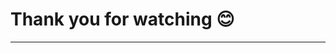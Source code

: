 <!-- classes: slide-key -->

# Thank you for watching 😊

<hr style={{ height: '5px', color: '#000000' }} />

<div class="sns-list">
  <a href="https://nissy-nd.hatenablog.com/" target="_blank">
    <i class="fas fa-home fa-2x"></i>
  </a>
  <a href="https://twitter.com/nissy_nd" target="_blank">
    <i class="fab fa-twitter fa-2x"></i>
  </a>
  <a href="https://github.com/nd-02110114" target="_blank">
    <i class="fab fa-github fa-2x"></i>
  </a>
</div>
